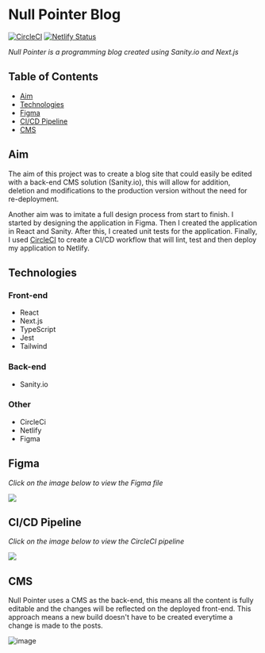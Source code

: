 # Null Pointer Blog
[![CircleCI](https://dl.circleci.com/status-badge/img/gh/daempasha/null-pointer-blog/tree/master.svg?style=shield)](https://dl.circleci.com/status-badge/redirect/gh/daempasha/null-pointer-blog/tree/master)
[![Netlify Status](https://api.netlify.com/api/v1/badges/716187de-548f-41d9-85f5-f4de9c85eb9b/deploy-status)](https://app.netlify.com/sites/null-pointer-blog/deploys)


_Null Pointer is a programming blog created using Sanity.io and Next.js_

## Table of Contents
- [Aim](https://github.com/daempasha/null-pointer-blog/blob/master/README.md#aim)
- [Technologies](https://github.com/daempasha/null-pointer-blog/blob/master/README.md#technologies)
- [Figma](https://github.com/daempasha/null-pointer-blog/blob/master/README.md#figma)
- [CI/CD Pipeline](https://github.com/daempasha/null-pointer-blog/blob/master/README.md#cicd-pipeline)
- [CMS](https://github.com/daempasha/null-pointer-blog/blob/master/README.md#cms)

## Aim
The aim of this project was to create a blog site that could easily be edited with a back-end CMS solution (Sanity.io), this will allow for addition, deletion and modifications to the production version without the need for re-deployment.

Another aim was to imitate a full design process from start to finish. I started by designing the application in Figma. Then I created the application in React and Sanity. After this, I created unit tests for the application. Finally, I used [CircleCI](https://circleci.com/) to create a CI/CD workflow that will lint, test and then deploy my application to Netlify.

## Technologies
### Front-end
- React
- Next.js
- TypeScript
- Jest
- Tailwind

### Back-end
- Sanity.io

### Other
- CircleCi
- Netlify
- Figma

## Figma
_Click on the image below to view the Figma file_

[<img src="https://user-images.githubusercontent.com/42499726/192887302-436d1323-73d7-4af5-a59e-a1b69ce0a34a.png">](https://www.figma.com/proto/8Cy3tE5M6lITCdOsdG8m9S/Coding-Blog?page-id=0%3A1&node-id=0%3A1&viewport=1644%2C-782%2C0.44&scaling=min-zoom&starting-point-node-id=237%3A14)

## CI/CD Pipeline 
_Click on the image below to view the CircleCI pipeline_

[<img src="https://user-images.githubusercontent.com/42499726/192889905-65e1d050-1adf-4242-9bad-4afd08902c24.png">](https://app.circleci.com/pipelines/github/daempasha/null-pointer-blog)

## CMS
Null Pointer uses a CMS as the back-end, this means all the content is fully editable and the changes will be reflected on the deployed front-end. This approach means a new build doesn't have to be created everytime a change is made to the posts.

![image](https://user-images.githubusercontent.com/42499726/193050678-cfaf16c4-3b36-4df8-b26a-a62fe08778ef.png)

